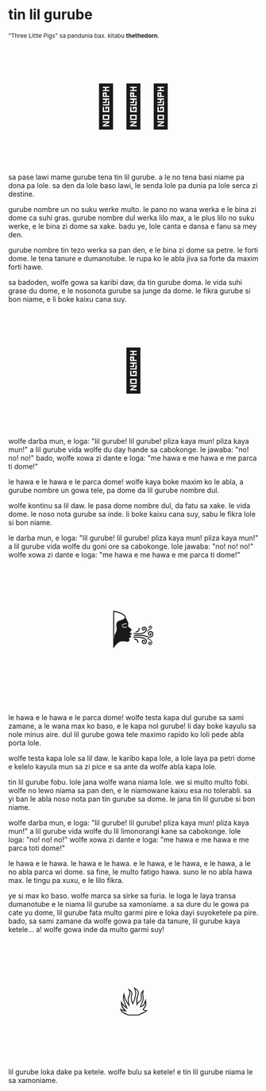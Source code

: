 # tin lil gurube

<small>"Three Little Pigs" sa pandunia bax. kitabu **thethedorn**.</small>

<p style="font-size:6em;text-align:center;">🐷🐷🐷</p>

sa pase lawi mame gurube tena tin lil gurube.
a le no tena basi niame pa dona pa lole.
sa den da lole baso lawi, le senda lole pa dunia pa lole serca zi destine.

gurube nombre un no suku werke multo.
le pano no wana werka e le bina zi dome ca suhi gras.
gurube nombre dul werka lilo max,
a le plus lilo no suku werke,
e le bina zi dome sa xake.
badu ye, lole canta e dansa e fanu sa mey den.

gurube nombre tin tezo werka sa pan den,
e le bina zi dome sa petre.
le forti dome.
le tena tanure e dumanotube.
le rupa ko le abla jiva sa forte da maxim forti hawe.

sa badoden, wolfe gowa sa karibi daw, da tin gurube doma.
le vida suhi grase du dome,
e le nosonota gurube sa junge da dome.
le fikra gurube si bon niame,
e li boke kaixu cana suy.

<p style="font-size:6em;text-align:center;">🐺</p>

wolfe darba mun, e loga:
"lil gurube! lil gurube! pliza kaya mun! pliza kaya mun!"
a lil gurube vida wolfe du day hande sa cabokonge.
le jawaba: "no! no! no!"
bado, wolfe xowa zi dante e loga:
"me hawa e me hawa e me parca ti dome!"

le hawa e le hawa e le parca dome!
wolfe kaya boke maxim ko le abla,
a gurube nombre un gowa tele,
pa dome da lil gurube nombre dul.

wolfe kontinu sa lil daw.
le pasa dome nombre dul, da fatu sa xake.
le vida dome.
le noso nota gurube sa inde.
li boke kaixu cana suy,
sabu le fikra lole si bon niame.

le darba mun, e loga:
"lil gurube! lil gurube! pliza kaya mun! pliza kaya mun!"
a lil gurube vida wolfe du goni ore sa cabokonge.
lole jawaba: "no! no! no!"
wolfe xowa zi dante e loga:
"me hawa e me hawa e me parca ti dome!"

<p style="font-size:6em;text-align:center;">🌬️</p>

le hawa e le hawa e le parca dome!
wolfe testa kapa dul gurube sa sami zamane,
a le wana max ko baso, e le kapa nol gurube!
li day boke kayulu sa nole minus aire.
dul lil gurube gowa tele maximo rapido ko loli pede abla porta lole.

wolfe testa kapa lole sa lil daw.
le karibo kapa lole,
a lole laya pa petri dome e kelelo kayula mun sa zi pice
e sa ante da wolfe abla kapa lole.

tin lil gurube fobu.
lole jana wolfe wana niama lole.
we si multo multo fobi.
wolfe no lewo niama sa pan den,
e le niamowane kaixu esa no tolerabli.
sa yi ban le abla noso nota pan tin gurube sa dome.
le jana tin lil gurube si bon niame.

wolfe darba mun, e loga:
"lil gurube! lil gurube! pliza kaya mun! pliza kaya mun!"
a lil gurube vida wolfe du lil limonorangi kane sa cabokonge.
lole loga: "no! no! no!"
wolfe xowa zi dante e loga:
"me hawa e me hawa e me parca toti dome!"

le hawa e le hawa.
le hawa e le hawa.
e le hawa, e le hawa, e le hawa,
a le no abla parca wi dome.
sa fine, le multo fatigo hawa.
suno le no abla hawa max.
le tingu pa xuxu,
e le lilo fikra.

ye si max ko baso.
wolfe marca sa sirke sa furia.
le loga le laya transa dumanotube e le niama lil gurube sa xamoniame.
a sa dure du le gowa pa cate yu dome,
lil gurube fata multo garmi pire e loka dayi suyoketele pa pire.
bado, sa sami zamane da wolfe gowa pa tale da tanure,
lil gurube kaya ketele...
a! wolfe gowa inde da multo garmi suy!

<p style="font-size:6em;text-align:center;">🔥</p>

lil gurube loka dake pa ketele.
wolfe bulu sa ketele!
e tin lil gurube niama le sa xamoniame.

